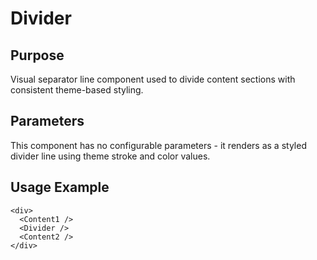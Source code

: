 # Divider

## Purpose
Visual separator line component used to divide content sections with consistent theme-based styling.

## Parameters

This component has no configurable parameters - it renders as a styled divider line using theme stroke and color values.

## Usage Example
```tsx
<div>
  <Content1 />
  <Divider />
  <Content2 />
</div>
```